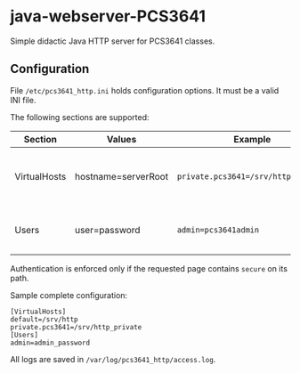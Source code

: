# java-webserver-PCS3641
Simple didactic Java HTTP server for PCS3641 classes.

## Configuration
File `/etc/pcs3641_http.ini` holds configuration options. It must be a valid INI file.

The following sections are supported:

| Section       | Values              | Example                             | Notes
| ------------- |---------------------|-------------------------------------|---------------------------------------------------------------
| VirtualHosts  | hostname=serverRoot | `private.pcs3641=/srv/http_private` | Value `default` is reserved and is used if no other names match.
| Users         | user=password       | `admin=pcs3641admin`                | Used with BASIC authentication scheme.

Authentication is enforced only if the requested page contains `secure` on its path.

Sample complete configuration:

```
[VirtualHosts]
default=/srv/http
private.pcs3641=/srv/http_private
[Users]
admin=admin_password
```

All logs are saved in `/var/log/pcs3641_http/access.log`.
